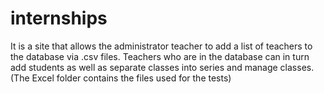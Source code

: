 # internships
It is a site that allows the administrator teacher to add a list of teachers to the database via .csv files.
Teachers who are in the database can in turn add students as well as separate classes into series and manage classes.
(The Excel folder contains the files used for the tests)

